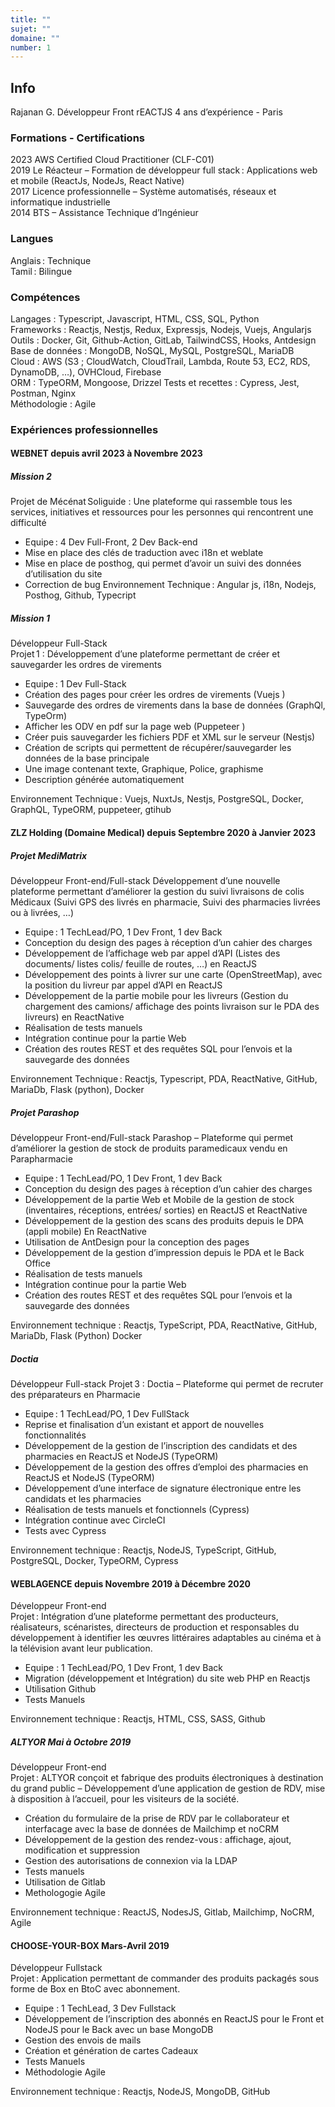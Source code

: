```yaml
---
title: ""
sujet: ""
domaine: ""
number: 1
---
```


## Info

 Rajanan G.
 Développeur Front rEACTJS
 4 ans d’expérience - Paris

### Formations - Certifications  

 2023 AWS Certified Cloud Practitioner (CLF-C01)  
 2019 Le Réacteur – Formation de développeur full stack : Applications web et mobile (ReactJs, NodeJs, React Native)  
 2017 Licence professionnelle – Système automatisés, réseaux et informatique industrielle  
 2014 BTS – Assistance Technique d’Ingénieur

### Langues  

 Anglais : Technique  
 Tamil : Bilingue

### Compétences  

 Langages : Typescript, Javascript, HTML, CSS, SQL, Python  
 Frameworks : Reactjs, Nestjs, Redux, Expressjs, Nodejs, Vuejs, Angularjs  
 Outils : Docker, Git, Github-Action, GitLab, TailwindCSS, Hooks, Antdesign
 Base de données : MongoDB, NoSQL, MySQL, PostgreSQL, MariaDB  
 Cloud : AWS (S3 ; CloudWatch, CloudTrail, Lambda, Route 53, EC2, RDS, DynamoDB, …), OVHCloud, Firebase  
 ORM : TypeORM, Mongoose, Drizzel
 Tests et recettes : Cypress, Jest, Postman, Nginx  
 Méthodologie : Agile

### Expériences professionnelles

#### WEBNET depuis avril 2023 à Novembre 2023

##### Mission 2

 Projet de Mécénat Soliguide :  Une plateforme qui rassemble tous les services, initiatives et ressources pour les personnes qui rencontrent une difficulté  

- Equipe : 4 Dev Full-Front, 2 Dev Back-end  
- Mise en place des clés de traduction avec i18n et weblate  
- Mise en place de posthog, qui permet d’avoir un suivi des données d’utilisation du site
- Correction de bug
 Environnement Technique : Angular js, i18n, Nodejs, Posthog, Github, Typecript  

##### Mission 1

 Développeur Full-Stack  
 Projet 1 :  Développement d’une plateforme permettant de créer et sauvegarder les ordres de virements  

- Equipe : 1 Dev Full-Stack
- Création des pages pour créer les ordres de virements (Vuejs )
- Sauvegarde des ordres de virements dans la base de données (GraphQl, TypeOrm)
- Afficher les ODV en pdf sur la page web (Puppeteer )
- Créer puis sauvegarder les fichiers PDF et XML sur le serveur (Nestjs)
- Création de scripts qui permettent de récupérer/sauvegarder les données de la base principale
- Une image contenant texte, Graphique, Police, graphisme
- Description générée automatiquement

Environnement Technique : Vuejs, NuxtJs, Nestjs, PostgreSQL, Docker, GraphQL, TypeORM, puppeteer, gtihub

#### ZLZ Holding (Domaine Medical) depuis Septembre 2020 à Janvier 2023

##### Projet MediMatrix

 Développeur Front-end/Full-stack
 Développement d’une nouvelle plateforme permettant d’améliorer la gestion du suivi livraisons de colis Médicaux (Suivi GPS des livrés en pharmacie, Suivi des pharmacies livrées ou à livrées, …)  

- Equipe : 1 TechLead/PO, 1 Dev Front, 1 dev Back
- Conception du design des pages à réception d’un cahier des charges  
- Développement de l’affichage web par appel d’API (Listes des documents/ listes colis/ feuille de routes, …) en ReactJS
- Développement des points à livrer sur une carte (OpenStreetMap), avec la position du livreur par appel d’API en ReactJS  
- Développement de la partie mobile pour les livreurs (Gestion du chargement des camions/ affichage des points livraison sur le PDA des livreurs) en ReactNative  
- Réalisation de tests manuels  
- Intégration continue pour la partie Web  
- Création des routes REST et des requêtes SQL pour l’envois et la sauvegarde des données  

 Environnement Technique : Reactjs, Typescript, PDA, ReactNative, GitHub, MariaDb, Flask (python), Docker  

##### Projet Parashop

 Développeur Front-end/Full-stack
 Parashop – Plateforme qui permet d’améliorer la gestion de stock de produits paramedicaux vendu en Parapharmacie  

- Equipe : 1 TechLead/PO, 1 Dev Front, 1 dev Back  
- Conception du design des pages à réception d’un cahier des charges  
- Développement de la partie Web et Mobile de la gestion de stock (inventaires, réceptions, entrées/ sorties) en ReactJS et ReactNative  
- Développement de la gestion des scans des produits depuis le DPA (appli mobile) En ReactNative  
- Utilisation de AntDesign pour la conception des pages  
- Développement de la gestion d’impression depuis le PDA et le Back Office  
- Réalisation de tests manuels  
- Intégration continue pour la partie Web  
- Création des routes REST et des requêtes SQL pour l’envois et la sauvegarde des données  

 Environnement technique : Reactjs, TypeScript, PDA, ReactNative, GitHub, MariaDb, Flask (Python) Docker  

##### Doctia

 Développeur Full-stack
 Projet 3 : Doctia – Plateforme qui permet de recruter des préparateurs en Pharmacie  

- Equipe : 1 TechLead/PO, 1 Dev FullStack  
- Reprise et finalisation d’un existant et apport de nouvelles fonctionnalités  
- Développement de la gestion de l’inscription des candidats et des pharmacies en ReactJS et NodeJS (TypeORM)  
- Développement de la gestion des offres d’emploi des pharmacies en ReactJS et NodeJS (TypeORM)  
- Développement d’une interface de signature électronique entre les candidats et les pharmacies  
- Réalisation de tests manuels et fonctionnels (Cypress)  
- Intégration continue avec CircleCI  
- Tests avec Cypress  

 Environnement technique : Reactjs, NodeJS, TypeScript, GitHub, PostgreSQL, Docker, TypeORM, Cypress  

#### WEBLAGENCE depuis Novembre 2019 à Décembre 2020

 Développeur Front-end  
 Projet : Intégration d’une plateforme permettant des producteurs, réalisateurs, scénaristes, directeurs de production et responsables du développement à identifier les œuvres littéraires adaptables au cinéma et à la télévision avant leur publication.

- Equipe : 1 TechLead/PO, 1 Dev Front, 1 dev Back  
- Migration (développement et Intégration) du site web PHP en Reactjs  
- Utilisation Github  
- Tests Manuels  

 Environnement technique : Reactjs, HTML, CSS, SASS, Github  

##### ALTYOR Mai à Octobre 2019  

 Développeur Front-end  
 Projet : ALTYOR conçoit et fabrique des produits électroniques à destination du grand public – Développement d’une application de gestion de RDV, mise à disposition à l’accueil, pour les visiteurs de la société.  

- Création du formulaire de la prise de RDV par le collaborateur et interfacage avec la base de données de Mailchimp et noCRM  
- Développement de la gestion des rendez-vous : affichage, ajout, modification et suppression  
- Gestion des autorisations de connexion via la LDAP  
- Tests manuels  
- Utilisation de Gitlab  
- Methologogie Agile

 Environnement technique : ReactJS, NodesJS, Gitlab, Mailchimp, NoCRM, Agile  

#### CHOOSE-YOUR-BOX Mars-Avril 2019

 Développeur Fullstack  
 Projet : Application permettant de commander des produits packagés sous forme de Box en BtoC avec abonnement.  

- Equipe : 1 TechLead, 3 Dev Fullstack  
- Développement de l’inscription des abonnés en ReactJS pour le Front et NodeJS pour le Back avec un base MongoDB
- Gestion des envois de mails  
- Création et génération de cartes Cadeaux  
- Tests Manuels  
- Méthodologie Agile  

 Environnement technique : Reactjs, NodeJS, MongoDB, GitHub
